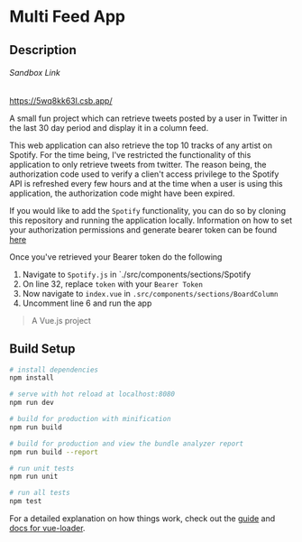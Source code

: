 # Multi Feed App

## Description

###### Sandbox Link
https://5wq8kk63l.csb.app/

A small fun project which can retrieve tweets posted by a user in Twitter in the last 30 day period and display it in a column feed.

This web application can also retrieve the top 10 tracks of any artist on Spotify. For the time being, I've restricted the functionality of this application to only retrieve tweets from twitter. The reason being, the authorization code used to verify a clien't access privilege to the Spotify API is refreshed every few hours and at the time when a user is using this application, the authorization code might have been expired.

If you would like to add the `Spotify` functionality, you can do so by cloning this repository and running the application locally.
Information on how to set your authorization permissions and generate bearer token can be found [here](https://developer.spotify.com/documentation/general/guides/scopes/)

Once you've retrieved your Bearer token do the following

1. Navigate to `Spotify.js` in `./src/components/sections/Spotify
2. On line 32, replace `token` with your `Bearer Token`
3. Now navigate to `index.vue` in `.src/components/sections/BoardColumn`
4. Uncomment line 6 and run the app

> A Vue.js project

## Build Setup

``` bash
# install dependencies
npm install

# serve with hot reload at localhost:8080
npm run dev

# build for production with minification
npm run build

# build for production and view the bundle analyzer report
npm run build --report

# run unit tests
npm run unit

# run all tests
npm test
```

For a detailed explanation on how things work, check out the [guide](http://vuejs-templates.github.io/webpack/) and [docs for vue-loader](http://vuejs.github.io/vue-loader).
